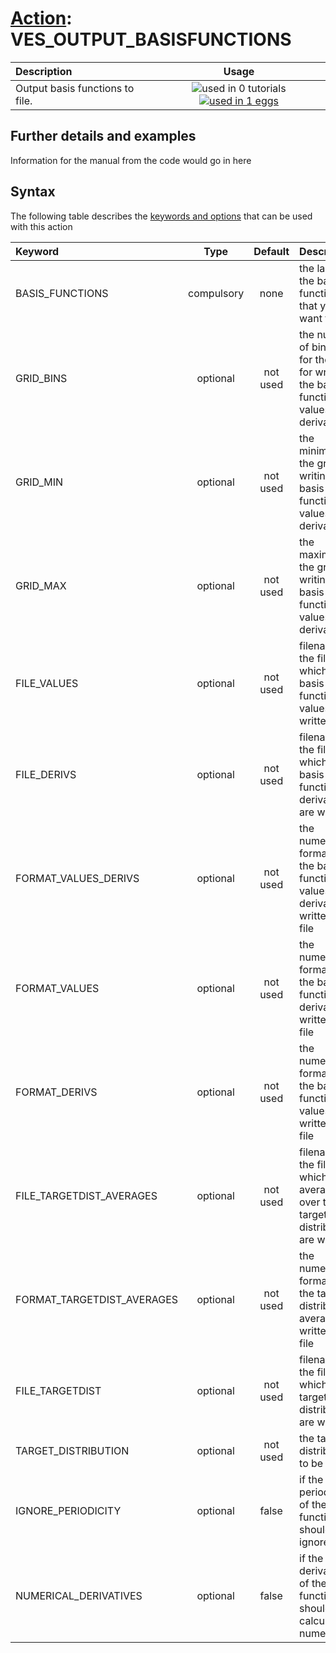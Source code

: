# [Action](actions.md): VES_OUTPUT_BASISFUNCTIONS

| Description    | Usage |
|:--------|:--------:|
| Output basis functions to file. | ![used in 0 tutorials](https://img.shields.io/badge/tutorials-0-red.svg)[![used in 1 eggs](https://img.shields.io/badge/nest-1-green.svg)](https://www.plumed-nest.org/browse.html?search=VES_OUTPUT_BASISFUNCTIONS) | 

## Further details and examples 
Information for the manual from the code would go in here 
## Syntax 
The following table describes the [keywords and options](parsing.md) that can be used with this action 

| Keyword | Type | Default | Description |
|:-------|:----:|:-------:|:-----------|
| BASIS_FUNCTIONS | compulsory | none | the label of the basis functions that you want to use |
| GRID_BINS | optional | not used | the number of bins used for the grid for writing the basis function values and derivatives |
| GRID_MIN | optional | not used | the minimum of the grid for writing the basis function values and derivatives |
| GRID_MAX | optional | not used | the maximum of the grid for writing the basis function values and derivatives |
| FILE_VALUES | optional | not used | filename of the file on which the basis function values are written |
| FILE_DERIVS | optional | not used | filename of the file on which the basis function derivatives are written |
| FORMAT_VALUES_DERIVS | optional | not used | the numerical format of the basis function values and derivatives written to file |
| FORMAT_VALUES | optional | not used | the numerical format of the basis function derivatives written to file |
| FORMAT_DERIVS | optional | not used | the numerical format of the basis function values written to file |
| FILE_TARGETDIST_AVERAGES | optional | not used | filename of the file on which the averages over the target distributions are written |
| FORMAT_TARGETDIST_AVERAGES | optional | not used | the numerical format of the target distribution averages written to file |
| FILE_TARGETDIST | optional | not used | filename of the files on which the target distributions are written |
| TARGET_DISTRIBUTION | optional | not used | the target distribution to be used |
| IGNORE_PERIODICITY | optional | false |  if the periodicity of the basis functions should be ignored |
| NUMERICAL_DERIVATIVES | optional | false |  if the derivatives of the basis functions should be calculated numerically |

